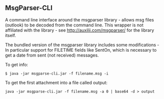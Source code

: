 MsgParser-CLI
-------------

A command line interface around the msgparser library - allows msg files (outlook) to be decoded from the command line.  This wrapper is not affiliated with the library - see http://auxilii.com/msgparser/ for the library itself.

The bundled version of the msgparser library includes some modifications - In particular support for FILETIME fields like SentOn, which is necessary to get a date from sent (not 
received) messages.

To get info:
```
$ java -jar msgparse-cli.jar -f filename.msg -i
```

To get the first attachment into a file called output:
```
java -jar msgparse-cli.jar -f filename.msg -a 0 | base64 -d > output
```


